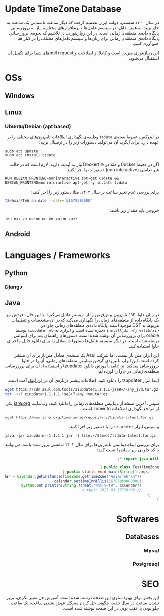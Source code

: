 # Update TimeZone Database

<div dir="rtl" style="direction: rtl">

در سال ۱۴۰۲ شمسی، دولت ایران تصمیم گرفت که دیگر ساعت تابستانی یک ساعت به جلو نرود. به همین دلیل، در سیستم عامل‌ها و نرم‌افزارهای مختلف، نیاز به بروزرسانی پایگاه داده‌ی منطقه‌ی زمانی است. در این ریپازیتوری، در تلاشیم که نحوه‌ی بروزرسانی پایگاه داده‌ی منطقه‌ی زمانی برای زبان‌ها و سیستم‌عامل‌های مختلف را در کنار هم جمع‌آوری کنیم.

این ریپازیتوری متن‌باز است و کاملا از اصلاحات و pull requestهای شما برای تکمیل آن استقبال می‌شود.
</div>


# OSs

## Windows

## Linux

### Ubuntu/Debian (apt based)
<div dir="rtl" style="direction: rtl">

در لینوکس، عموما بسته‌ی `tzdata` وظیفه‌ی نگهداری اطلاعات تایم‌زون‌های مختلف را بر عهده دارد. برای آپگرید آن می‌توانید دستورات زیر را در ترمینال بزنید:
</div>

```
sudo apt update
sudo apt install tzdata
```

<div dir="rtl" style="direction: rtl">

اگر در محیط Docker و مثلا در Dockerfile نیاز به آپدیت دارید، لازم است که در حالت غیر تعاملی (non interactive) دستورات را اجرا کنید
</div>

```
RUN DEBIAN_FRONTEND=noninteractive apt-get update && DEBIAN_FRONTEND=noninteractive apt-get -y install tzdata
```

<div dir="rtl" style="direction: rtl">

برای بررسی عدم تغییر ساعت در سال ۱۴۰۲، مثلا دستور زیر را اجرا کنید:
</div>

```bash
TZ=Asia/Tehran date --date='@1679589000'
```

<div dir="rtl" style="direction: rtl">

خروجی باید مقدار زیر باشد:
</div>

```
Thu Mar 23 08:00:00 PM +0330 2023
```


## Android


# Languages / Frameworks
## Python

### Django

## Java
<div dir="rtl" style="direction: rtl">

در زبان جاوا، `JRE` تایم‌زون پیش‌فرض را از سیستم عامل می‌گیرد، با این حال، خودش نیز یک پایگاه داده از منطقه‌های زمانی را نگهداری می‌کند که در آن مشخصات و تنظیمات مربوط به DST موجود است. پایگاه داده‌ی منطقه‌های زمانی جاوا در 
`<install_dir>/jre/lib/zi`
ذخیره شده است و ابزاری به نام `tzupdater` توسط oracle برای بروزرسانی آن نوشته شده است. دستورهای راهنمای بعد برای لینوکس نوشته شده است، در دیگر سیستم عامل‌ها دستورات معادل را برای دانلود فایل و اجرای جاوا استفاده کنید.

این ابزار، متن باز نیست، اما شرکت Azul یک نسخه‌ی معادل متن‌باز برای آن منتشر کرده است. این ابزار، با ورودی گرفتن دیتابیس منطقه‌های زمانی، آن را در جاوا بروزرسانی می‌کند. در ادامه، آموزش دانلود tzupdater و استفاده از آن برای بروزرسانی منطقه‌ی زمانی در جاوا را آورده‌ایم:

ابتدا ابزار tzupdater را دانلود کنید، اطلاعات بیشتر درباره‌ی آن در 
[این لینک](https://www.azul.com/products/open-source-tools/ziupdater-time-zone-tool/)
آمده است.
</div>

```bash
wget https://cdn.azul.com/tools/ziupdater1.1.1.1-jse8+7-any_jvm.tar.gz
tar -xzf ziupdater1.1.1.1-jse8+7-any_jvm.tar.gz
```

<div dir="rtl" style="direction: rtl">

سپس، آخرین نسخه از دیتابیس منطقه‌های زمانی را دانلود کنید. وب‌سایت 
[iana.org](https://www.iana.org/time-zones)
یکی از مراجع نگهداری اطلاعات zoneinfo است.
</div>

```
wget https://www.iana.org/time-zones/repository/tzdata-latest.tar.gz
```

<div dir="rtl" style="direction: rtl">

و سپس، ابزار `tzupdater` را با دستور زیر اجرا کنید.
</div>

```
java -jar ziupdater-1.1.1.1.jar -l file://$(pwd)/tzdata-latest.tar.gz
```

<div dir="rtl" style="direction: rtl">

برای بررسی اینکه دیتابیس تایم‌زون‌ها برای سال ۱۴۰۲ شمسی بروز شده باشد، می‌توانید با کد جاوایی زیر زمان را تست کنید:

```java
import java.util.*;

public class TestTimeZone {
    public static void main(String[] args) {
        Calendar calendar = Calendar.getInstance(TimeZone.getTimeZone("Asia/Tehran"));
        calendar.setTimeInMillis(1679589000000L);
        System.out.println(String.format("%tFT%<tR", calendar));
        // output: 2023-03-23T20:00
    }
}
```

# Softwares
## Databases
### Mysql

### Postgresql


# SEO
<div dir="rtl" style="direction: rtl">
این بخش برای بهبود سئوی این صفحه درست شده است. آموزش حل تغییر نکردن، بروز نشدن ساعت در سال جدید، چگونی حل کردن مشکل عوض نشدن ساعت، یک ساعت جلو بودن یا عقب بودن در این صفحه نوشته شده است.
</div>